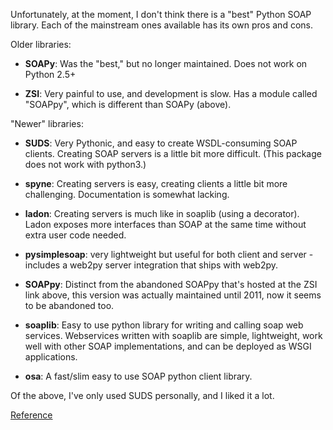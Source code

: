 Unfortunately, at the moment, I don't think there is a "best" Python SOAP library. Each of the mainstream ones available has its own pros and cons.

Older libraries:

- **SOAPy**: Was the "best," but no longer maintained. Does not work on Python 2.5+

- **ZSI**: Very painful to use, and development is slow. Has a module called "SOAPpy", which is different than SOAPy (above).

"Newer" libraries:

- **SUDS**: Very Pythonic, and easy to create WSDL-consuming SOAP clients. Creating SOAP servers is a little bit more difficult. (This package does not work with python3.)

- **spyne**: Creating servers is easy, creating clients a little bit more challenging. Documentation is somewhat lacking.

- **ladon**: Creating servers is much like in soaplib (using a decorator). Ladon exposes more interfaces than SOAP at the same time without extra user code needed.

- **pysimplesoap**: very lightweight but useful for both client and server - includes a web2py server integration that ships with web2py.

- **SOAPpy**: Distinct from the abandoned SOAPpy that's hosted at the ZSI link above, this version was actually maintained until 2011, now it seems to be abandoned too.

- **soaplib**: Easy to use python library for writing and calling soap web services. Webservices written with soaplib are simple, lightweight, work well with other SOAP implementations, and can be deployed as WSGI applications.

- **osa**: A fast/slim easy to use SOAP python client library.

Of the above, I've only used SUDS personally, and I liked it a lot.

[Reference](https://stackoverflow.com/questions/206154/what-soap-client-libraries-exist-for-python-and-where-is-the-documentation-for)
